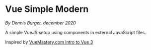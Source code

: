 # Vue Simple Modern

*By Dennis Burger, december 2020*

A simple VueJS setup using components in external JavaScript files.

Inspired by [VueMastery.com Intro to Vue 3](https://www.vuemastery.com/courses/intro-to-vue-3)